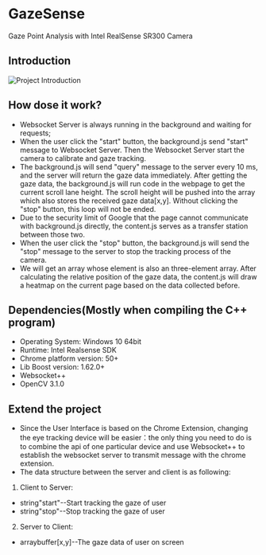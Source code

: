# GazeSense
Gaze Point Analysis with Intel RealSense SR300 Camera

## Introduction
![Project Introduction](http://omn6gkuiy.bkt.clouddn.com/Project%20Introduction%20%281%29.png)

## How dose it work?
* Websocket Server is always running in the background and waiting for requests;
* When the user click the "start" button, the background.js send "start" message to Websocket Server. Then the Websocket Server start the camera to calibrate and gaze tracking.
* The background.js will send "query" message to the server every 10 ms, and the server will return the gaze data immediately. After getting the gaze data, the background.js will run code in the webpage to get the current scroll lane height. The scroll height will be pushed into the array which also stores the received gaze data[x,y]. Without clicking the "stop" button, this loop will not be ended.
* Due to the security limit of Google that the page cannot communicate with background.js directly, the content.js serves as a  transfer station between those two.
* When the user click the "stop" button, the background.js will send the "stop" message to the server to stop the tracking process of the camera.
* We will get an array whose element is also an three-element array. After calculating the relative position of the gaze data, the content.js will draw a heatmap on the current page based on the data collected before.

## Dependencies(Mostly when compiling the C++ program)
* Operating System: Windows 10 64bit
* Runtime: Intel Realsense SDK
* Chrome platform version: 50+
* Lib Boost version: 1.62.0+
* Websocket++
* OpenCV 3.1.0

## Extend the project
* Since the User Interface is based on the Chrome Extension, changing the eye tracking device will be easier：the only thing you need to do is to combine the api of one particular device and use Websocket++ to establish the websocket server to transmit message with the chrome extension.
* The data structure between the server and client is as following:
1. Client to Server: 
* string"start"--Start tracking the gaze of user
* string"stop"--Stop tracking the gaze of user
2. Server to Client:
* arraybuffer[x,y]--The gaze data of user on screen
